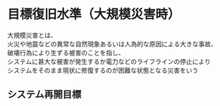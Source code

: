 # 目標復旧水準（大規模災害時）

大規模災害とは、  
火災や地震などの異常な自然現象あるいは人為的な原因による大きな事故、  
破壊行為により生ずる被害のことを指し、  
システムに甚大な被害が発生するか電力などのライフラインの停止により  
システムをそのまま現状に修復するのが困難な状態となる災害をいう

## システム再開目標
